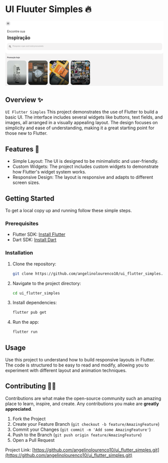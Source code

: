 # UI Fluuter Simples 🔥

![UI Flutter Simples](screenshot/screenshot.png)


## Overview ✨

`UI Flutter Simples` This project demonstrates the use of Flutter to build a basic UI. The interface includes several widgets like buttons, text fields, and images, all arranged in a visually appealing layout. The design focuses on simplicity and ease of understanding, making it a great starting point for those new to Flutter.

## Features 🦾

- Simple Layout: The UI is designed to be minimalistic and user-friendly.
- Custom Widgets: The project includes custom widgets to demonstrate how Flutter's widget system works.
- Responsive Design: The layout is responsive and adapts to different screen sizes.

## Getting Started

To get a local copy up and running follow these simple steps.

### Prerequisites

- Flutter SDK: [Install Flutter](https://flutter.dev/docs/get-started/install)
- Dart SDK: [Install Dart](https://dart.dev/get-dart)

### Installation

1. Clone the repository:
    ```sh
    git clone https://github.com/angelinolourenco10/ui_flutter_simples.git
    ```
2. Navigate to the project directory:
    ```sh
    cd ui_flutter_simples
    ```
3. Install dependencies:
    ```sh
    flutter pub get
    ```
4. Run the app:
    ```sh
    flutter run
    ```

## Usage

Use this project to understand how to build responsive layouts in Flutter. The code is structured to be easy to read and modify, allowing you to experiment with different layout and animation techniques.

## Contributing 🤼‍♂️

Contributions are what make the open-source community such an amazing place to learn, inspire, and create. Any contributions you make are **greatly appreciated**.

1. Fork the Project
2. Create your Feature Branch (`git checkout -b feature/AmazingFeature`)
3. Commit your Changes (`git commit -m 'Add some AmazingFeature'`)
4. Push to the Branch (`git push origin feature/AmazingFeature`)
5. Open a Pull Request


Project Link: [https://github.com/angelinolourenco10/ui_flutter_simples.git](https://github.com/angelinolourenco10/ui_flutter_simples.git)
